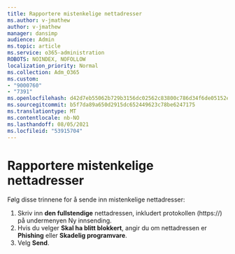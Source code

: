 ```yaml
---
title: Rapportere mistenkelige nettadresser
ms.author: v-jmathew
author: v-jmathew
manager: dansimp
audience: Admin
ms.topic: article
ms.service: o365-administration
ROBOTS: NOINDEX, NOFOLLOW
localization_priority: Normal
ms.collection: Adm_O365
ms.custom:
- "9000760"
- "7391"
ms.openlocfilehash: d42d7eb55062b729b3156dc02562c83800c786d34f6de05152e7e09fa88ab71b
ms.sourcegitcommit: b5f7da89a650d2915dc652449623c78be6247175
ms.translationtype: MT
ms.contentlocale: nb-NO
ms.lasthandoff: 08/05/2021
ms.locfileid: "53915704"
---
```

# <a name="report-suspicious-urls"></a>Rapportere mistenkelige nettadresser

Følg disse trinnene for å sende inn mistenkelige nettadresser:

1. Skriv inn **den fullstendige** nettadressen, inkludert protokollen (https://) på undermenyen Ny innsending.
2. Hvis du velger **Skal ha blitt blokkert**, angir du om nettadressen er **Phishing** eller **Skadelig programvare**.
3. Velg **Send**.
